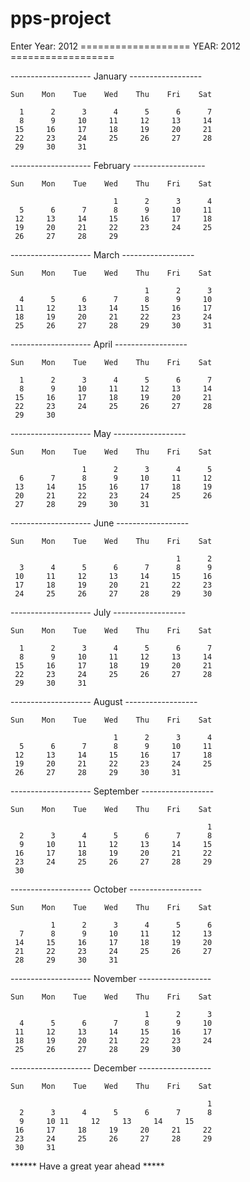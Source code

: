 # pps-project
Enter Year: 2012
=================== YEAR: 2012 ==================



-------------------- January ------------------

    Sun    Mon    Tue    Wed    Thu    Fri    Sat

      1      2      3      4      5      6      7
      8      9     10     11     12     13     14
     15     16     17     18     19     20     21
     22     23     24     25     26     27     28
     29     30     31

-------------------- February ------------------

    Sun    Mon    Tue    Wed    Thu    Fri    Sat

                           1      2      3      4
      5      6      7      8      9     10     11
     12     13     14     15     16     17     18
     19     20     21     22     23     24     25
     26     27     28     29

-------------------- March ------------------

    Sun    Mon    Tue    Wed    Thu    Fri    Sat

                                  1      2      3
      4      5      6      7      8      9     10
     11     12     13     14     15     16     17
     18     19     20     21     22     23     24
     25     26     27     28     29     30     31


-------------------- April ------------------

    Sun    Mon    Tue    Wed    Thu    Fri    Sat

      1      2      3      4      5      6      7
      8      9     10     11     12     13     14
     15     16     17     18     19     20     21
     22     23     24     25     26     27     28
     29     30

-------------------- May ------------------

    Sun    Mon    Tue    Wed    Thu    Fri    Sat

                    1      2      3      4      5
      6      7      8      9     10     11     12
     13     14     15     16     17     18     19
     20     21     22     23     24     25     26
     27     28     29     30     31

-------------------- June ------------------

    Sun    Mon    Tue    Wed    Thu    Fri    Sat

                                         1      2
      3      4      5      6      7      8      9
     10     11     12     13     14     15     16
     17     18     19     20     21     22     23
     24     25     26     27     28     29     30


-------------------- July ------------------

    Sun    Mon    Tue    Wed    Thu    Fri    Sat

      1      2      3      4      5      6      7
      8      9     10     11     12     13     14
     15     16     17     18     19     20     21
     22     23     24     25     26     27     28
     29     30     31

-------------------- August ------------------

    Sun    Mon    Tue    Wed    Thu    Fri    Sat

                           1      2      3      4
      5      6      7      8      9     10     11
     12     13     14     15     16     17     18
     19     20     21     22     23     24     25
     26     27     28     29     30     31

-------------------- September ------------------

    Sun    Mon    Tue    Wed    Thu    Fri    Sat

                                                1
      2      3      4      5      6      7      8
      9     10     11     12     13     14     15
     16     17     18     19     20     21     22
     23     24     25     26     27     28     29
     30

-------------------- October ------------------

    Sun    Mon    Tue    Wed    Thu    Fri    Sat

             1      2      3      4      5      6
      7      8      9     10     11     12     13
     14     15     16     17     18     19     20
     21     22     23     24     25     26     27
     28     29     30     31

-------------------- November ------------------

    Sun    Mon    Tue    Wed    Thu    Fri    Sat

                                  1      2      3
      4      5      6      7      8      9     10
     11     12     13     14     15     16     17
     18     19     20     21     22     23     24
     25     26     27     28     29     30

-------------------- December ------------------

    Sun    Mon    Tue    Wed    Thu    Fri    Sat

                                                1
      2      3      4      5      6      7      8
      9     10 11     12     13     14     15
     16     17     18     19     20     21     22
     23     24     25     26     27     28     29
     30     31

****** Have a great year ahead *****

